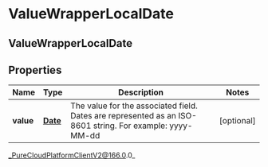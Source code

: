 # ValueWrapperLocalDate

## ValueWrapperLocalDate

## Properties

|Name | Type | Description | Notes|
|------------ | ------------- | ------------- | -------------|
| **value** | [**Date**](Date) | The value for the associated field. Dates are represented as an ISO-8601 string. For example: yyyy-MM-dd | [optional] |



_PureCloudPlatformClientV2@166.0.0_
